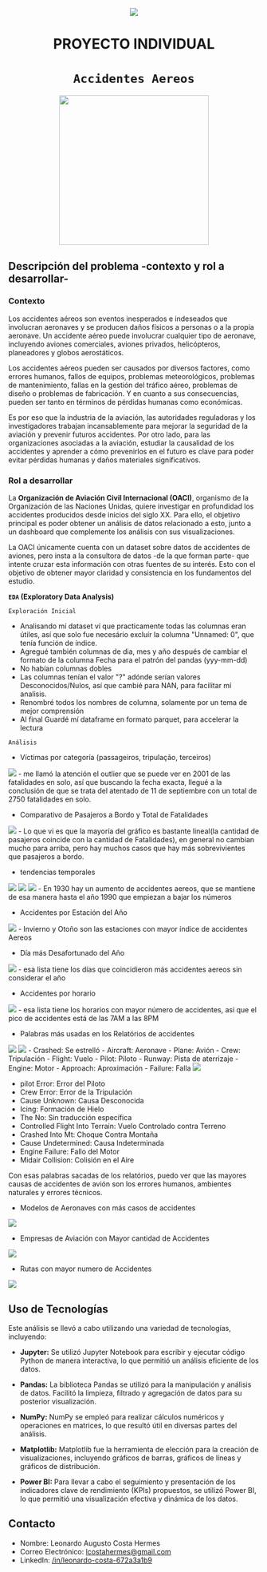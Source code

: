 <p align='center'>
<img src ="https://d31uz8lwfmyn8g.cloudfront.net/Assets/logo-henry-white-lg.png">
<p>

<h1 align='center'>
 <b>PROYECTO INDIVIDUAL </b>
</h1>
 
# <h1 align="center">**`Accidentes Aereos`**</h1>


<p align='center'>
<img src="https://slack-imgs.com/?c=1&o1=ro&url=https%3A%2F%2Fcdn.pixabay.com%2Fphoto%2F2016%2F09%2F15%2F16%2F13%2Fairplane-1671967_1280.jpg"  height=300>
<p>

## **Descripción del problema -contexto y rol a desarrollar-**

### **Contexto**

Los accidentes aéreos son eventos inesperados e indeseados que involucran aeronaves y se producen daños físicos a personas o a la propia aeronave. Un accidente aéreo puede involucrar cualquier tipo de aeronave, incluyendo aviones comerciales, aviones privados, helicópteros, planeadores y globos aerostáticos.

Los accidentes aéreos pueden ser causados por diversos factores, como errores humanos, fallos de equipos, problemas meteorológicos, problemas de mantenimiento, fallas en la gestión del tráfico aéreo, problemas de diseño o problemas de fabricación. Y en cuanto a sus consecuencias, pueden ser tanto en términos de pérdidas humanas como económicas.

Es por eso que la industria de la aviación, las autoridades reguladoras y los investigadores trabajan incansablemente para mejorar la seguridad de la aviación y prevenir futuros accidentes. Por otro lado, para las organizaciones asociadas a la aviación, estudiar la causalidad de los accidentes y aprender a cómo prevenirlos en el futuro es clave para poder evitar pérdidas humanas y daños materiales significativos. 


### **Rol a desarrollar**

La **Organización de Aviación Civil Internacional (OACI)**, organismo de la Organización de las Naciones Unidas, quiere investigar en profundidad los accidentes producidos desde inicios del siglo XX. Para ello, el objetivo principal es poder obtener un análisis de datos relacionado a esto, junto a un dashboard que complemente los análisis con sus visualizaciones. 

La OACI únicamente cuenta con un dataset sobre datos de accidentes de aviones, pero insta a la consultora de datos -de la que forman parte- que intente cruzar esta información con otras fuentes de su interés. Esto con el objetivo de obtener mayor claridad y consistencia en los fundamentos del estudio.



**`EDA` (Exploratory Data Analysis)**

`Exploración Inicial`

- Analisando mí dataset ví que practicamente todas las columnas eran útiles, así que solo fue necesário excluír la columna "Unnamed: 0", que tenía función de índice.
- Agregué también columnas de dia, mes y año después de cambiar el formato de la columna Fecha para el patrón del pandas (yyy-mm-dd)
- No habían columnas dobles 
- Las columnas tenían el valor "?" adónde serían valores Desconocidos/Nulos, así que cambié para NAN, para facilitar mí analisis.
- Renombré todos los nombres de columna, solamente por un tema de mejor comprensión 
- Al final Guardé mí dataframe en formato parquet, para accelerar la lectura 

`Análisis` 
- Víctimas por categoría (passageiros, tripulação, terceiros)
<img src="img/Distribución de Fatalidades en Accidentes de Avión por categoría.png">
  - me llamó la atención el outlier que se puede ver en 2001 de las fatalidades en solo, así que buscando la fecha exacta, llegué a la conclusión de que se trata del atentado de 11 de septiembre con un total de 2750 fatalidades en solo.

- Comparativo de Pasajeros a Bordo y Total de Fatalidades
<img src="img/Relación entre Pasajeros a Bordo y total de fatalidades.png">
  - Lo que vi es que la mayoría del gráfico es bastante lineal(la cantidad de pasajeros coincide con la cantidad de Fatalidades), en general no cambian mucho para arriba, pero hay muchos casos que hay más sobrevivientes que pasajeros a bordo.

- tendencias temporales
<img src="img/Tendencias Temporales en Acidentes Aéreos (Conteo Mensual).png">
<img src="img/Tendencias Temporales en Accidentes Aéreos (Conteo Anual).png">
<img src="img/Tendencia Temporal de Accidentes Aéreos por Década.png">
  - En 1930 hay un aumento de accidentes aereos, que se mantiene de esa manera hasta el año 1990 que empiezan a bajar los números

- Accidentes por Estación del Año
<img src="img/Accidentes por Estación.png">
  - Invierno y Otoño son las estaciones con mayor índice de accidentes Aereos

- Día más Desafortunado del Año
<img src="img/Días con Mayor Número de Accidentes.png">
  - esa lista tiene los días que coincidieron más accidentes aereos sin considerar el año

- Accidentes por horario
<img src="img/Cantidad de Accidentes por Hora del Día.png">
  - esa lista tiene los horarios con mayor número de accidentes, asi que el pico de accidentes está de las 7AM a las 8PM

- Palabras más usadas en los Relatórios de accidentes
<img src="img/Word Cloud de Resúmenes de Accidentes de Avión.png">
<img src="img/Palabras Clave en Resúmenes de Accidentes de Avión.png">
  - Crashed: Se estrelló
  - Aircraft: Aeronave
  - Plane: Avión
  - Crew: Tripulación
  - Flight: Vuelo
  - Pilot: Piloto
  - Runway: Pista de aterrizaje
  - Engine: Motor
  - Approach: Aproximación
  - Failure: Falla

<img src="img/Frases Más Comunes en Resúmenes de Accidentes Aéreos.png">

  - pilot Error: Error del Piloto
  - Crew Error: Error de la Tripulación
  - Cause Unknown: Causa Desconocida
  - Icing: Formación de Hielo
  - The No: Sin traducción específica 
  - Controlled Flight Into Terrain: Vuelo Controlado contra Terreno
  - Crashed Into Mt: Choque Contra Montaña
  - Cause Undetermined: Causa Indeterminada
  - Engine Failure: Fallo del Motor
  - Midair Collision: Colisión en el Aire

Con esas palabras sacadas de los relatórios, puedo ver que las mayores causas de accidentes de avión son los errores humanos, ambientes naturales y errores técnicos.

- Modelos de Aeronaves con más casos de accidentes
<img src="img/Modelos de Aeronave con Mayor Índice de Accidentes.png">

- Empresas de Aviación con Mayor cantidad de Accidentes
<img src="img/Empresas de Aviación con Mayor Cantidad de Accidentes.png">

- Rutas con mayor numero de Accidentes
<img src="img/Rutas con Mayor Frecuencia de Accidentes Aéreos.png">

## Uso de Tecnologías

Este análisis se llevó a cabo utilizando una variedad de tecnologías, incluyendo:

- **Jupyter:** Se utilizó Jupyter Notebook para escribir y ejecutar código Python de manera interactiva, lo que permitió un análisis eficiente de los datos.

- **Pandas:** La biblioteca Pandas se utilizó para la manipulación y análisis de datos. Facilitó la limpieza, filtrado y agregación de datos para su posterior visualización.

- **NumPy:** NumPy se empleó para realizar cálculos numéricos y operaciones en matrices, lo que resultó útil en diversas partes del análisis.

- **Matplotlib:** Matplotlib fue la herramienta de elección para la creación de visualizaciones, incluyendo gráficos de barras, gráficos de líneas y gráficos de distribución.

- **Power BI:** Para llevar a cabo el seguimiento y presentación de los indicadores clave de rendimiento (KPIs) propuestos, se utilizó Power BI, lo que permitió una visualización efectiva y dinámica de los datos.

## Contacto

- Nombre: Leonardo Augusto Costa Hermes
- Correo Electrónico: lcostahermes@gmail.com
- LinkedIn: [/in/leonardo-costa-672a3a1b9](https://www.linkedin.com/in/leonardo-c-hermes)
